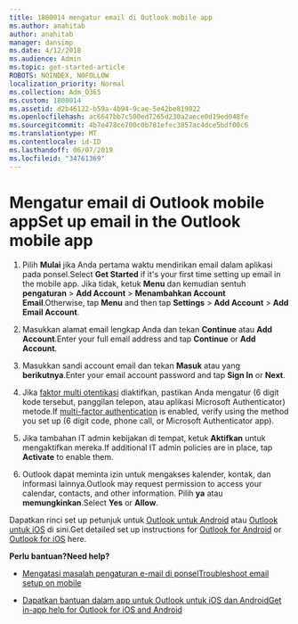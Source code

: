 ```yaml
---
title: 1800014 mengatur email di Outlook mobile app
ms.author: anahitab
author: anahitab
manager: dansimp
ms.date: 4/12/2018
ms.audience: Admin
ms.topic: get-started-article
ROBOTS: NOINDEX, NOFOLLOW
localization_priority: Normal
ms.collection: Adm_O365
ms.custom: 1800014
ms.assetid: d2b46122-b59a-4b94-9cae-5e42be819022
ms.openlocfilehash: ac6647bb7c500ed7265d230a2aece0d19ed048fe
ms.sourcegitcommit: 4b7e478ce700c0b781efec3857ac4dce5bdf00c6
ms.translationtype: MT
ms.contentlocale: id-ID
ms.lasthandoff: 06/07/2019
ms.locfileid: "34761369"
---
```

# <a name="set-up-email-in-the-outlook-mobile-app"></a><span data-ttu-id="b3573-102">Mengatur email di Outlook mobile app</span><span class="sxs-lookup"><span data-stu-id="b3573-102">Set up email in the Outlook mobile app</span></span>

1. <span data-ttu-id="b3573-103">Pilih **Mulai** jika Anda pertama waktu mendirikan email dalam aplikasi pada ponsel.</span><span class="sxs-lookup"><span data-stu-id="b3573-103">Select **Get Started** if it's your first time setting up email in the mobile app.</span></span> <span data-ttu-id="b3573-104">Jika tidak, ketuk **Menu** dan kemudian sentuh **pengaturan** \> **Add Account** \> **Menambahkan Account Email**.</span><span class="sxs-lookup"><span data-stu-id="b3573-104">Otherwise, tap **Menu** and then tap **Settings** \> **Add Account** \> **Add Email Account**.</span></span> 
    
2. <span data-ttu-id="b3573-105">Masukkan alamat email lengkap Anda dan tekan **Continue** atau **Add Account**.</span><span class="sxs-lookup"><span data-stu-id="b3573-105">Enter your full email address and tap **Continue** or **Add Account**.</span></span>
    
3. <span data-ttu-id="b3573-106">Masukkan sandi account email dan tekan **Masuk** atau yang **berikutnya**.</span><span class="sxs-lookup"><span data-stu-id="b3573-106">Enter your email account password and tap **Sign In** or **Next**.</span></span> 
    
4. <span data-ttu-id="b3573-107">Jika [faktor multi otentikasi](https://support.office.com/article/8f0454b2-f51a-4d9c-bcde-2c48e41621c6.aspx) diaktifkan, pastikan Anda mengatur (6 digit kode tersebut, panggilan telepon, atau aplikasi Microsoft Authenticator) metode.</span><span class="sxs-lookup"><span data-stu-id="b3573-107">If [multi-factor authentication](https://support.office.com/article/8f0454b2-f51a-4d9c-bcde-2c48e41621c6.aspx) is enabled, verify using the method you set up (6 digit code, phone call, or Microsoft Authenticator app).</span></span> 
    
5. <span data-ttu-id="b3573-108">Jika tambahan IT admin kebijakan di tempat, ketuk **Aktifkan** untuk mengaktifkan mereka.</span><span class="sxs-lookup"><span data-stu-id="b3573-108">If additional IT admin policies are in place, tap **Activate** to enable them.</span></span> 
    
6. <span data-ttu-id="b3573-109">Outlook dapat meminta izin untuk mengakses kalender, kontak, dan informasi lainnya.</span><span class="sxs-lookup"><span data-stu-id="b3573-109">Outlook may request permission to access your calendar, contacts, and other information.</span></span> <span data-ttu-id="b3573-110">Pilih **ya** atau **memungkinkan**.</span><span class="sxs-lookup"><span data-stu-id="b3573-110">Select **Yes** or **Allow**.</span></span> 
    
<span data-ttu-id="b3573-111">Dapatkan rinci set up petunjuk untuk [Outlook untuk Android](https://support.office.com/article/886db551-8dfa-4fd5-b835-f8e532091872.aspx) atau [Outlook untuk iOS](https://support.office.com/article/b2de2161-cc1d-49ef-9ef9-81acd1c8e234.aspx) di sini.</span><span class="sxs-lookup"><span data-stu-id="b3573-111">Get detailed set up instructions for [Outlook for Android](https://support.office.com/article/886db551-8dfa-4fd5-b835-f8e532091872.aspx) or [Outlook for iOS](https://support.office.com/article/b2de2161-cc1d-49ef-9ef9-81acd1c8e234.aspx) here.</span></span> 
  
 <span data-ttu-id="b3573-112">**Perlu bantuan?**</span><span class="sxs-lookup"><span data-stu-id="b3573-112">**Need help?**</span></span>
  
- [<span data-ttu-id="b3573-113">Mengatasi masalah pengaturan e-mail di ponsel</span><span class="sxs-lookup"><span data-stu-id="b3573-113">Troubleshoot email setup on mobile</span></span>](https://support.office.com/article/a264ef01-9c88-48fb-9285-7017e4f31f02.aspx)
    
- [<span data-ttu-id="b3573-114">Dapatkan bantuan dalam app untuk Outlook untuk iOS dan Android</span><span class="sxs-lookup"><span data-stu-id="b3573-114">Get in-app help for Outlook for iOS and Android</span></span>](https://support.office.com/article/218a22d1-9fa5-4889-b689-de1c63493243.aspx#ID0EAABAAA=Contact_Support)
    

